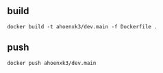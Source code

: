 ## build
```
docker build -t ahoenxk3/dev.main -f Dockerfile .
```

## push
```
docker push ahoenxk3/dev.main
```
